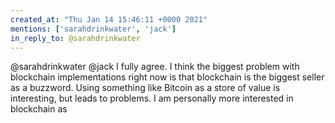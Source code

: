 ```yaml
---
created_at: "Thu Jan 14 15:46:11 +0000 2021"
mentions: ['sarahdrinkwater', 'jack']
in_reply_to: @sarahdrinkwater
---
```


@sarahdrinkwater @jack I fully agree. I think the biggest problem with blockchain implementations right now is that blockchain is the biggest seller as a buzzword. Using something like Bitcoin as a store of value is interesting, but leads to problems. I am personally more interested in blockchain as